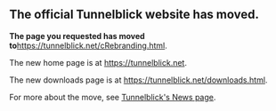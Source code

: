 ## The official Tunnelblick website has moved. ##

**The page you requested has moved to**<a href='https://tunnelblick.net/cRebranding.html'><a href='https://tunnelblick.net/cRebranding.html'>https://tunnelblick.net/cRebranding.html</a></a>.

The new home page is at <a href='https://tunnelblick.net'><a href='https://tunnelblick.net'>https://tunnelblick.net</a></a>.

The new downloads page is at <a href='https://tunnelblick.net/downloads.html'><a href='https://tunnelblick.net/downloads.html'>https://tunnelblick.net/downloads.html</a></a>.

For more about the move, see <a href='https://tunnelblick.net/cNews.html#2015-07-23'>Tunnelblick's News page</a>.
